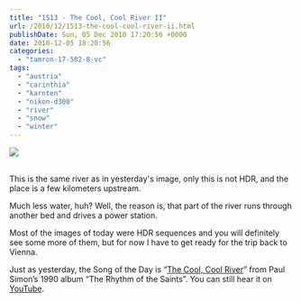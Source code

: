 ```yaml
---
title: "1513 - The Cool, Cool River II"
url: /2010/12/1513-the-cool-cool-river-ii.html
publishDate: Sun, 05 Dec 2010 17:20:56 +0000
date: 2010-12-05 18:20:56
categories: 
  - "tamron-17-502-8-vc"
tags: 
  - "austria"
  - "carinthia"
  - "karnten"
  - "nikon-d300"
  - "river"
  - "snow"
  - "winter"
---
```

<div class="container">
<div class="center"><a target="_blank" href="https://d25zfm9zpd7gm5.cloudfront.net/1200x1200/2010/20101205_143727_ps.jpg"><img src="https://d25zfm9zpd7gm5.cloudfront.net/0600x0600/2010/20101205_143727_ps.jpg" /></a></div>
</div>
<br />

This is the same river as in yesterday's image, only this is not HDR, and the place is a few kilometers upstream.

 Much less water, huh? Well, the reason is, that part of the river runs through another bed and drives a power station.

Most of the images of today were HDR sequences and you will definitely see some more of them, but for now I have to get ready for the trip back to Vienna.

Just as yesterday, the Song of the Day is “<a target="_blank" href="http://www.lyricsmode.com/lyrics/p/paul_simon/the_cool_cool_river.html">The Cool, Cool River</a>” from Paul Simon’s 1990 album “The Rhythm of the Saints”. You can still hear it on <a target="_blank" href="http://www.youtube.com/watch?v=7LUyp34g3p8">YouTube</a>.

